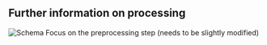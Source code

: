 ## Further information on processing

 ![Schema](../assets/Schema_fonctionnel_dcrcc-Page-2.drawio.png)
Focus on the preprocessing step (needs to be slightly modified)
